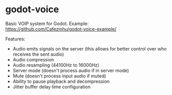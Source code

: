 # godot-voice
Basic VOIP system for Godot.
Example: https://github.com/Cafezinhu/godot-voice-example/

Features:
- Audio emits signals on the server (this allows for better control over who receives the sent audio)
- Audio compression
- Audio resampling  (44100Hz to 16000Hz)
- Server mode (doesn't process audio if in server mode)
- Mute (doesn't process input audio if muted)
- Ability to pause playback and decompression
- Jitter buffer delay time configuration
